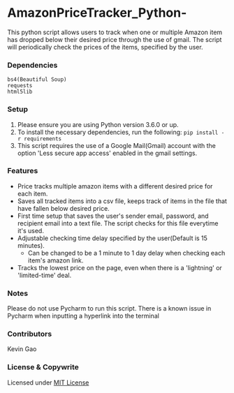 # AmazonPriceTracker_Python-

This python script allows users to track when one or multiple Amazon item has dropped below their desired price through the use of gmail.
The script will periodically check the prices of the items, specified by the user. 

### Dependencies 
```text
bs4(Beautiful Soup)
requests
html5lib
```
### Setup
1. Please ensure you are using Python version 3.6.0 or up.
2. To install the necessary dependencies, run the following: ```pip install -r requirements ```
3. This script requires the use of a Google Mail(Gmail) account with the option 'Less secure app access' enabled in the gmail settings.

### Features
- Price tracks multiple amazon items with a different desired price for each item. 
- Saves all tracked items into a csv file, keeps track of items in the file that have fallen below desired price. 
- First time setup that saves the user's sender email, password, and recipient email into a text file. The script checks for this file everytime it's used.
- Adjustable checking time delay specified by the user(Default is 15 minutes).
  - Can be changed to be a 1 minute to 1 day delay when checking each item's amazon link.  
- Tracks the lowest price on the page, even when there is a 'lightning' or 'limited-time' deal. 

### Notes
Please do not use Pycharm to run this script. There is a known issue in Pycharm when inputting a hyperlink into the terminal

### Contributors

Kevin Gao

### License & Copywrite

Licensed under [MIT License](LICENSE)
